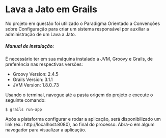 # Lava a Jato em Grails

No projeto em questão foi utilizado o Paradigma Orientado a Convenções sobre Configuração para criar um sistema responsável por auxiliar a administração de um Lava a Jato.

##### Manual de instalação:

É necessário ter em sua máquina instalado a JVM, Groovy e Grails, de preferência nas respectivas versões:
- Groovy Version: 2.4.5
- Grails Version: 3.1.1
- JVM Version: 1.8.0_73
	
Usando o terminal, navegue até a pasta origem do projeto e execute o seguinte comando:

	$ grails run-app

Após a plataforma configurar e rodar a aplicação, será disponibilizado um link (ex.: http://localhost:8080), ao final do processo. Abra-o em algum navegador para visualizar a aplicação.